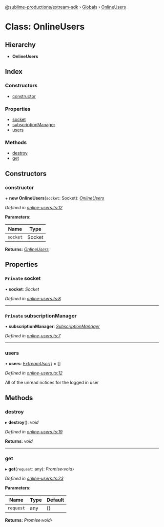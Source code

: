 [@sublime-productions/extream-sdk](../README.md) › [Globals](../globals.md) › [OnlineUsers](onlineusers.md)

# Class: OnlineUsers

## Hierarchy

* **OnlineUsers**

## Index

### Constructors

* [constructor](onlineusers.md#constructor)

### Properties

* [socket](onlineusers.md#private-socket)
* [subscriptionManager](onlineusers.md#private-subscriptionmanager)
* [users](onlineusers.md#users)

### Methods

* [destroy](onlineusers.md#destroy)
* [get](onlineusers.md#get)

## Constructors

###  constructor

\+ **new OnlineUsers**(`socket`: Socket): *[OnlineUsers](onlineusers.md)*

*Defined in [online-users.ts:12](https://github.com/Extream-SaaS/ex-sdk/blob/4323002/src/online-users.ts#L12)*

**Parameters:**

Name | Type |
------ | ------ |
`socket` | Socket |

**Returns:** *[OnlineUsers](onlineusers.md)*

## Properties

### `Private` socket

• **socket**: *Socket*

*Defined in [online-users.ts:8](https://github.com/Extream-SaaS/ex-sdk/blob/4323002/src/online-users.ts#L8)*

___

### `Private` subscriptionManager

• **subscriptionManager**: *[SubscriptionManager](subscriptionmanager.md)*

*Defined in [online-users.ts:7](https://github.com/Extream-SaaS/ex-sdk/blob/4323002/src/online-users.ts#L7)*

___

###  users

• **users**: *[ExtreamUser](../interfaces/extreamuser.md)[]* = []

*Defined in [online-users.ts:12](https://github.com/Extream-SaaS/ex-sdk/blob/4323002/src/online-users.ts#L12)*

All of the unread notices for the logged in user

## Methods

###  destroy

▸ **destroy**(): *void*

*Defined in [online-users.ts:19](https://github.com/Extream-SaaS/ex-sdk/blob/4323002/src/online-users.ts#L19)*

**Returns:** *void*

___

###  get

▸ **get**(`request`: any): *Promise‹void›*

*Defined in [online-users.ts:23](https://github.com/Extream-SaaS/ex-sdk/blob/4323002/src/online-users.ts#L23)*

**Parameters:**

Name | Type | Default |
------ | ------ | ------ |
`request` | any | {} |

**Returns:** *Promise‹void›*

